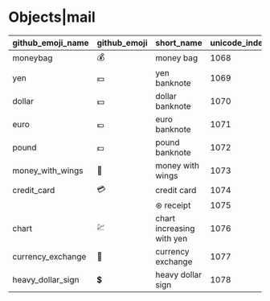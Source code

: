 # Objects|mail

|github_emoji_name|github_emoji|short_name|unicode_index|
|---|---|---|---|
|moneybag|:moneybag:|money bag|1068|
|yen|:yen:|yen banknote|1069|
|dollar|:dollar:|dollar banknote|1070|
|euro|:euro:|euro banknote|1071|
|pound|:pound:|pound banknote|1072|
|money_with_wings|:money_with_wings:|money with wings|1073|
|credit_card|:credit_card:|credit card|1074|
|||⊛ receipt|1075|
|chart|:chart:|chart increasing with yen|1076|
|currency_exchange|:currency_exchange:|currency exchange|1077|
|heavy_dollar_sign|:heavy_dollar_sign:|heavy dollar sign|1078|
